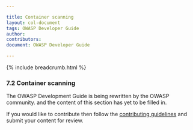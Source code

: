 ```yaml
---

title: Container scanning
layout: col-document
tags: OWASP Developer Guide
author:
contributors:
document: OWASP Developer Guide

---
```


{% include breadcrumb.html %}
### 7.2 Container scanning

The OWASP Development Guide is being rewritten by the OWASP community.
and the content of this section has yet to be filled in.

If you would like to contribute then follow the 
[contributing guidelines](https://github.com/OWASP/www-project-developer-guide/blob/main/CONTRIBUTING.md)
and submit your content for review.
